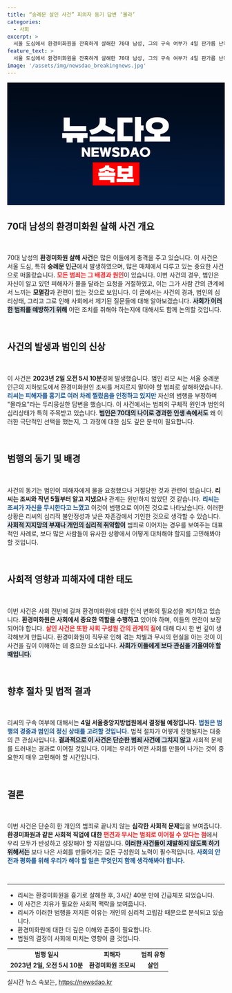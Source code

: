 ```yaml
---
title: “숭례문 살인 사건” 피의자 동기 답변 ‘몰라’
categories:
  - 사회
excerpt: >
  서울 도심에서 환경미화원을 잔혹하게 살해한 70대 남성, 그의 구속 여부가 4일 판가름 난다. 범행 이유는 무시당한 상처? 진실의 이면을 파헤쳐 보자!
feature_text: >
  서울 도심에서 환경미화원을 잔혹하게 살해한 70대 남성, 그의 구속 여부가 4일 판가름 난다. 범행 이유는 무시당한 상처? 진실의 이면을 파헤쳐 보자!
image: '/assets/img/newsdao_breakingnews.jpg'
---
```


<p><img src="/assets/img/newsdao_breakingnews.jpg" alt="pcversion 속보" /></p>

<h2 data-ke-size="size26">70대 남성의 환경미화원 살해 사건 개요</h2>

<p data-ke-size="size16">&nbsp;</p>

<p>70대 남성의 <b>환경미화원 살해 사건</b>은 많은 이들에게 충격을 주고 있습니다. 이 사건은 서울 도심, 특히 <b>숭례문 인근</b>에서 발생하였으며, 많은 매체에서 다루고 있는 중요한 사건으로 떠올랐습니다. <b><span style="color: #ee2323;">모든 범죄는 그 배경과 원인</span></b>이 있습니다. 이번 사건의 경우, 범인은 자신이 알고 있던 피해자가 물을 달라는 요청을 거절하였고, 이는 그가 사람 간의 관계에서 느끼는 <b>모멸감</b>과 관련이 있는 것으로 보입니다. 이 글에서는 사건의 경과, 범인의 심리상태, 그리고 그로 인해 사회에서 제기된 질문들에 대해 알아보겠습니다. <b><span style="background-color: #21538527;">사회가 이러한 범죄를 예방하기 위해</span></b> 어떤 조치를 취해야 하는지에 대해서도 함께 논의할 것입니다.</p>

<p data-ke-size="size16">&nbsp;</p>

<h2 data-ke-size="size26">사건의 발생과 범인의 신상</h2>

<p data-ke-size="size16">&nbsp;</p>

<p>이 사건은 <b>2023년 2일 오전 5시 10분</b>경에 발생했습니다. 범인 리모 씨는 서울 숭례문 인근의 지하보도에서 환경미화원인 조씨를 저지르지 말아야 할 범죄로 살해하였습니다. <b><span style="color: #1a5490;">리씨는 피해자를 흉기로 여러 차례 찔렀음을 인정하고 있지만</span></b> 자신의 범행을 부정하며 "몰라요"라는 두리뭉실한 답변을 했습니다. 이 사건에서는 범죄의 구체적 원인과 범인의 심리상태가 특히 주목받고 있습니다.  <b><span style="background-color: #21538527;">범인은 70대의 나이로 경과한 인생 속에서도</span></b> 왜 이러한 극단적인 선택을 했는지, 그 과정에 대한 심도 깊은 분석이 필요합니다.</p>

<p data-ke-size="size16">&nbsp;</p>

<h2 data-ke-size="size26">범행의 동기 및 배경</h2>

<p data-ke-size="size16">&nbsp;</p>

<p>사건의 동기는 범인이 피해자에게 물을 요청했으나 거절당한 것과 관련이 있습니다. <b>리씨는 조씨와 작년 5월부터 알고 지냈으나</b> 관계는 원만하지 않았던 것 같습니다. <b><span style="color: #1a5490;">리씨는 조씨가 자신을 무시한다고 느꼈고</span></b> 이것이 범행으로 이어진 것으로 나타났습니다. 이러한 상황은 리씨의 심리적 불안정성과 낮은 자존감에서 기인한 것으로 생각할 수 있습니다. <b><span style="background-color: #21538527;">사회적 지지망의 부재나 개인의 심리적 취약함이</span></b> 범죄로 이어지는 경우를 보여주는 대표적인 사례로, 보다 많은 사람들이 유사한 상황에서 어떻게 대처해야 할지를 고민해봐야 할 것입니다.</p>

<p data-ke-size="size16">&nbsp;</p>

<h2 data-ke-size="size26">사회적 영향과 피해자에 대한 태도</h2>

<p data-ke-size="size16">&nbsp;</p>

<p>이번 사건은 사회 전반에 걸쳐 환경미화원에 대한 인식 변화의 필요성을 제기하고 있습니다. <b>환경미화원은 사회에서 중요한 역할을 수행하고</b> 있어야 하며, 이들의 안전이 보장되어야 합니다. <b><span style="color: #ee2323;">살인 사건은 또한 사회 구성원 간의 관계의 질</span></b>에 대해 다시 한 번 깊이 생각해보게 만듭니다. 환경미화원이 직무로 인해 겪는 차별과 무시의 현실을 아는 것이 이 사건을 깊이 이해하는 데 중요한 요소입니다. <b><span style="background-color: #21538527;">사회가 이들에게 보다 관심을 기울여야 할 때입니다.</span></b></p>

<p data-ke-size="size16">&nbsp;</p>

<h2 data-ke-size="size26">향후 절차 및 법적 결과</h2>

<p data-ke-size="size16">&nbsp;</p>

<p>리씨의 구속 여부에 대해서는 <b>4일 서울중앙지방법원에서 결정될 예정입니다.</b> <b><span style="color: #1a5490;">법원은 범행의 경중과 범인의 정신 상태를 고려할 것입니다.</span></b> 법적 절차가 어떻게 진행될지는 대중의 큰 관심사입니다. <b><span style="background-color: #21538527;">결과적으로 이 사건은 단순한 범죄 사건에 그치지 않고</span></b> 사회적 문제를 드러내는 경과로 이어질 것입니다. 이제는 우리가 어떤 사회를 만들어 나가는 것이 중요한지 매우 고민해야 할 시간입니다.</p>

<p data-ke-size="size16">&nbsp;</p>

<h2 data-ke-size="size26">결론</h2>

<p data-ke-size="size16">&nbsp;</p>

<p>이번 사건은 단순히 한 개인의 범죄로 끝나지 않는 <b>심각한 사회적 문제</b>임을 보여줍니다. <b>환경미화원과 같은 사회적 직업에 대한 <span style="color: #ee2323;">편견과 무시는 범죄로 이어질 수 있다는 점</span></b>에서 우리 모두가 반성하고 성장해야 할 지점입니다. <b><span style="background-color: #21538527;">이러한 사건들이 재발하지 않도록 하기 위해서는</span></b> 보다 나은 사회를 만들어가는 모든 구성원의 노력이 필수적입니다. <b><span style="color: #1a5490;">사회의 안전과 평화를 위해 우리가 해야 할 일은 무엇인지 함께 생각해봐야 합니다.</span></b></p>

<p data-ke-size="size16">&nbsp;</p>

<hr />

<ul>
<li>리씨는 환경미화원을 흉기로 살해한 후, 3시간 40분 만에 긴급체포 되었습니다.</li>
<li>이 사건은 치유가 필요한 사회적 맥락을 보여줍니다.</li>
<li>리씨가 이러한 범행을 저지른 이유는 개인의 심리적 고립감 때문으로 분석되고 있습니다.</li>
<li>환경미화원에 대한 더 깊은 이해와 존중이 필요합니다.</li>
<li>법원의 결정이 사회에 미치는 영향이 클 것입니다.</li>
</ul>

<table>
<tr>
<td style="text-align: center; height: 17px;"><b>범행 일시</b></td>
<td style="text-align: center; height: 17px;"><b>피해자</b></td>
<td style="text-align: center; height: 17px;"><b>범죄 유형</b></td>
</tr>
<tr>
<td style="text-align: center; height: 17px;"><b>2023년 2일, 오전 5시 10분</b></td>
<td style="text-align: center; height: 17px;"><b>환경미화원 조모씨</b></td>
<td style="text-align: center; height: 17px;"><b>살인</b></td>
</tr>
</table>
실시간 뉴스 속보는, <a href="https://newsdao.kr" rel="dofollow">https://newsdao.kr</a>


